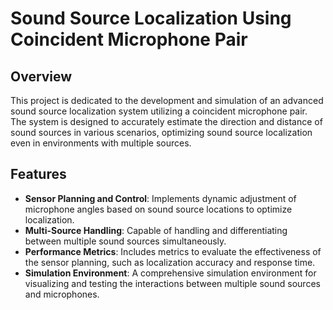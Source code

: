 # Sound Source Localization Using Coincident Microphone Pair

## Overview
This project is dedicated to the development and simulation of an advanced sound source localization system utilizing a coincident microphone pair. The system is designed to accurately estimate the direction and distance of sound sources in various scenarios, optimizing sound source localization even in environments with multiple sources.

## Features
- **Sensor Planning and Control**: Implements dynamic adjustment of microphone angles based on sound source locations to optimize localization.
- **Multi-Source Handling**: Capable of handling and differentiating between multiple sound sources simultaneously.
- **Performance Metrics**: Includes metrics to evaluate the effectiveness of the sensor planning, such as localization accuracy and response time.
- **Simulation Environment**: A comprehensive simulation environment for visualizing and testing the interactions between multiple sound sources and microphones.
